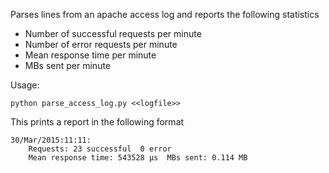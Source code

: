 Parses lines from an apache access log and reports the following statistics

* Number of successful requests per minute
* Number of error requests per minute
* Mean response time per minute
* MBs sent per minute


Usage:

    python parse_access_log.py <<logfile>>

This prints a report in the following format

    30/Mar/2015:11:11:
        Requests: 23 successful  0 error
        Mean response time: 543528 μs  MBs sent: 0.114 MB
